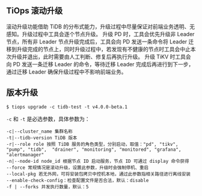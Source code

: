 TiOps 滚动升级
------------

滚动升级功能借助 TiDB 的分布式能力，升级过程中尽量保证对前端业务透明、无感知。升级过程中工具会逐个节点升级。
升级 PD 时，工具会优先升级非 Leader 节点，所有非 Leader 节点升级完成后，工具会向 PD 发送一条命令将 Leader 迁移到升级完成的节点上，同时升级过程中，若发现有不健康的节点时工具会中止本次升级并退出，此时需要由人工判断、修复后再执行升级。
升级 TiKV 时工具会向 PD 发送一条迁移 Leader 的命令，等待迁移 Leader 完成后再进行到下一步，通过迁移 Leader 确保升级过程中不影响前端业务。

## 版本升级

```
$ tiops upgrade -c tidb-test -t v4.0.0-beta.1
```

`-c` 和 `-t` 是必选参数，具体参数为：
```
-c|--cluster_name 集群名称
-t|--tidb-version TiDB 版本
-r|--role role 按照 TiDB 服务的角色类型，分别启动，取值："pd", "tikv", "pump", "tidb",  "drainer", "monitoring", "monitored", "grafana", "alertmanager"
-n|--node-id node_id 根据节点 ID 启动服务，节点 ID 可通过 display 命令获得
--force 常规情况是滚动升级，设置此参数，升级时会强制停机、重启
--local-pkg 若无外网，可将安装包拷贝中控机本地，通过此参数指相关路径进行离线安装
--enable-check-config：检查配置文件是否合法，默认：disable
-f | --forks 并发执行数量，默认：5
```
